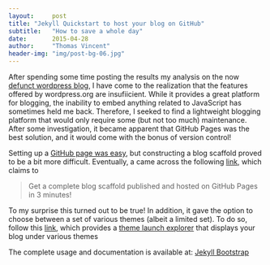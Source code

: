 ```yaml
---
layout:     post
title: "Jekyll Quickstart to host your blog on GitHub"
subtitle:   "How to save a whole day"
date:       2015-04-28
author:     "Thomas Vincent"
header-img: "img/post-bg-06.jpg"
---
```


After spending some time posting the results my analysis on the now [defunct wordpress blog](https://statofmind.wordpress.com), I have come to the realization that the features offered by wordpress.org are insufiicient. While it provides a great platform for blogging, the inability to embed anything related to JavaScript has sometimes held me back. Therefore, I seeked to find a lightweight blogging platform that would only require some (but not too much) maintenance. After some investigation, it became apparent that GitHub Pages was the best solution, and it would come with the bonus of version control! 

Setting up a [GitHub page was easy](http://readwrite.com/2013/11/27/github-pages-explained), but constructing a blog scaffold proved to be a bit more difficult. Eventually, a came across the following [link](http://jekyllbootstrap.com/usage/jekyll-quick-start.html), which claims to

> Get a complete blog scaffold published and hosted on GitHub Pages in 3 minutes!

To my surprise this turned out to be true! In addition, it gave the option to choose between a set of various themes (albeit a limited set). To do so, follow this [link](http://jekyllbootstrap.com/usage/jekyll-theming.html), which provides a [theme launch explorer](http://themes.jekyllbootstrap.com/) that displays your blog under various themes


The complete usage and documentation is available at: [Jekyll Bootstrap](http://jekyllbootstrap.com)

